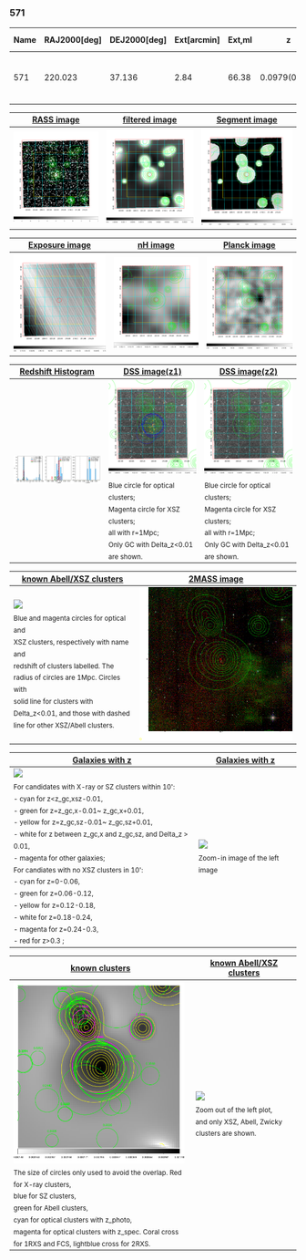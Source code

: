 <div STYLE="page-break-after: always;"></div>

### 571

|Name|RAJ2000[deg]|DEJ2000[deg] |Ext[arcmin]| Ext,ml | z | z_src| C|GC(XSZ,Delta_z<0.01)| GC(OPT,Delta_z<0.01)|GC| R_sig[arcmin] | R500[arcmin] | R500[Mpc]| CRsig[c/s] | CR500[c/s] |L500[1E44 erg/s]|F500[1E-12 erg/s/cm^2]| M500[1E14 Msun]|Tx[keV]|Cnt_sig|Beta|Rc[arcmin]|Comment|Alias|
|---|---|---|---|---|---|------|---|--------|---------|----------|---|---|---|---|---|---|---|---|---|---|---|---|---|---|
|571| 220.023| 37.136| 2.84| 66.38| 0.0979(0.005)| z1, z_xsz| B| F20, SPI| C, N, RM, W| C, F20, N, SPI, W| 14.162| 8.001| 0.869| 0.202(0.030)| 0.188(0.028)| 0.921(0.103)| 3.803(0.425)| 2.05(0.11)| 3.44(0.12)| 139.4| 0.688(-0.109+0.157)| 4.167(-1.095+1.330)| -| t126|

|[RASS image](../image/571/571_img.pdf)|[filtered image](../image/571/571_fil.pdf)|[Segment image](../image/571/571_seg.pdf)|
|-------------------|--------------------|-------------------|
| <img src="../image/571/571_img.png" width="300">  | <img src="../image/571/571_fil.png" width="300">   | <img src="../image/571/571_seg.png" width="300">  |

|[Exposure image](../image/571/571_mex.pdf)| [nH image](../image/571/571_nh.pdf)| [Planck image](../image/571/571_p.pdf)|
|-------------------|--------------------|-------------------|
|<img src="../image/571/571_mex.png" width="300">   | <img src="../image/571/571_nh.png" width="300">    | <img src="../image/571/571_p.png" width="300"> |

|[Redshift Histogram](../image/571/571_zg.pdf) | [DSS image(z1)](../image/571/571_dss_z1.pdf)      |  [DSS image(z2)](../image/571/571_dss_z2.pdf)    |
|-------------------|--------------------|-------------------|
|<img src="../image/571/571_zg.png" width="300"> |<img src="../image/571/571_dss_z1.png" width="300"> <sub><br>Blue circle for optical clusters; <br>Magenta circle for XSZ clusters; <br>all with r=1Mpc; <br>Only GC with Delta_z<0.01 are shown. </sub>| <img src="../image/571/571_dss_z2.png" width="300"><sub><br>Blue circle for optical clusters; <br>Magenta circle for XSZ clusters; <br>all with r=1Mpc; <br>Only GC with Delta_z<0.01 are shown. </sub> |

|[known Abell/XSZ clusters](../image/571/571_m.pdf) | [2MASS image](../image/571/571_2mass.pdf)      |
|-------------------|-------------------|
|<img src=../image/571/571_m.png width="300"> <br><sub>Blue and magenta circles for optical and <br>XSZ clusters, respectively with name and <br>redshift of clusters labelled. The <br>radius of circles are 1Mpc. Circles with <br>solid line for clusters with <br>Delta_z<0.01, and those with dashed <br>line for other XSZ/Abell clusters.        </sub>|<img src="../image/571/571_2mass.png" width="300">  |

|[Galaxies with z](../image/571/571_opt_ned.pdf) |[Galaxies with z](../image/571/571_opt_ned_zoom.pdf) |
|-------------------|-------------------|
| <img src=../image/571/571_opt_ned.png width="300"> <br><sub> For candidates with X-ray or SZ clusters within 10': <br> - cyan for z<z_gc,xsz-0.01, <br> - green for z=z_gc,x-0.01~ z_gc,x+0.01, <br> - yellow for z=z_gc,sz-0.01~ z_gc,sz+0.01, <br> - white for z between z_gc,x and z_gc,sz, and Delta_z > 0.01, <br> - magenta for other galaxies; <br>For candiates with no XSZ clusters in 10': <br> - cyan for z=0-0.06, <br> - green for z=0.06-0.12, <br> - yellow for z=0.12-0.18, <br> - white for z=0.18-0.24, <br> - magenta for z=0.24-0.3, <br> - red for z>0.3 ;  </sub>|<img src=../image/571/571_opt_ned_zoom.png width="300">  <br><sub> Zoom-in image of the left image</sub>|

|[known clusters](../image/571/571_gc.pdf) |[known Abell/XSZ clusters](../image/571/571_gc_large.pdf) |
|-------------------|-------------------|
| <img src=../image/571/571_gc.png width="300"> <br><sub> The size of circles only used to avoid the overlap. Red for X-ray clusters, <br> blue for SZ clusters, <br> green for Abell clusters, <br> cyan for optical clusters with z_photo, <br> magenta for optical clusters with z_spec. Coral cross for 1RXS and FCS, lightblue cross for 2RXS. </sub>|<img src=../image/571/571_gc_large.png width="300"> <br><sub> Zoom out of the left plot, <br> and only XSZ, Abell, Zwicky clusters are shown. </sub> |



